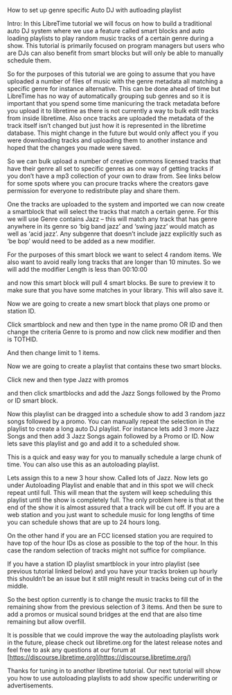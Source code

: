 How to set up genre specific Auto DJ with autloading playlist

Intro: In this LibreTime tutorial we will focus on how to build a
traditional auto DJ system where we use a feature called smart blocks
and auto loading playlists to play random music tracks of a certain
genre during a show. This tutorial is primarily focused on program
managers but users who are DJs can also benefit from smart blocks but
will only be able to manually schedule them.

So for the purposes of this tutorial we are going to assume that you
have uploaded a number of files of music with the genre metadata all
matching a specific genre for instance alternative. This can be done
ahead of time but LibreTime has no way of automatically grouping sub
genres and so it is important that you spend some time manicuring the
track metadata before you upload it to libretime as there is not
currently a way to bulk edit tracks from inside libretime. Also once
tracks are uploaded the metadata of the track itself isn’t changed but
just how it is represented in the libretime database. This might change
in the future but would only affect you if you were downloading tracks
and uploading them to another instance and hoped that the changes you
made were saved.

So we can bulk upload a number of creative commons licensed tracks that
have their genre all set to specific genres as one way of getting tracks
if you don’t have a mp3 collection of your own to draw from. See links
below for some spots where you can procure tracks where the creators
gave permission for everyone to redistribute play and share them.

One the tracks are uploaded to the system and imported we can now create
a smartblock that will select the tracks that match a certain genre. For
this we will use Genre contains Jazz – this will match any track that
has genre anywhere in its genre so ‘big band jazz’ and ‘swing jazz’
would match as well as ‘acid jazz’. Any subgenre that doesn’t include
jazz explicitly such as ‘be bop’ would need to be added as a new
modifier.

For the purposes of this smart block we want to select 4 random items.
We also want to avoid really long tracks that are longer than 10
minutes. So we will add the modifier Length is less than 00:10:00

and now this smart block will pull 4 smart blocks. Be sure to preview it
to make sure that you have some matches in your library. This will also
save it.

Now we are going to create a new smart block that plays one promo or
station ID.

Click smartblock and new and then type in the name promo OR ID and then
change the criteria Genre to is promo and now click new modifier and
then is TOTHID.

And then change limit to 1 items.

Now we are going to create a playlist that contains these two smart
blocks.

Click new and then type Jazz with promos

and then click smartblocks and add the Jazz Songs followed by the Promo
or ID smart block.

Now this playlist can be dragged into a schedule show to add 3 random
jazz songs followed by a promo. You can manually repeat the selection in
the playlist to create a long auto DJ playlist. For instance lets add 3
more Jazz Songs and then add 3 Jazz Songs again followed by a Promo or
ID. Now lets save this playlist and go and add it to a scheduled show.

This is a quick and easy way for you to manually schedule a large chunk
of time. You can also use this as an autoloading playlist.

Lets assign this to a new 3 hour show. Called lots of Jazz. Now lets go
under Autoloading Playlist and enable that and in this spot we will
check repeat until full. This will mean that the system will keep
scheduling this playlist until the show is completely full. The only
problem here is that at the end of the show it is almost assured that a
track will be cut off. If you are a web station and you just want to
schedule music for long lengths of time you can schedule shows that are
up to 24 hours long.

On the other hand if you are an FCC licensed station you are required to
have top of the hour IDs as close as possible to the top of the hour. In
this case the random selection of tracks might not suffice for
compliance.

If you have a station ID playlist smartblock in your intro playlist (see
previous tutorial linked below) and you have your tracks broken up
hourly this shouldn’t be an issue but it still might result in tracks
being cut of in the middle.

So the best option currently is to change the music tracks to fill the
remaining show from the previous selection of 3 items. And then be sure
to add a promos or musical sound bridges at the end that are also time
remaining but allow overfill.

It is possible that we could improve the way the autoloading playlists
work in the future, please check out libretime.org for the latest
release notes and feel free to ask any questions at our forum at
[https://discourse.libretime.org](https://discourse.libretime.org/)

Thanks for tuning in to another libretime tutorial. Our next tutorial
will show you how to use autoloading playlists to add show specific
underwriting or advertisements.


